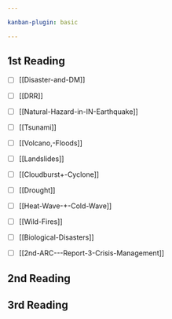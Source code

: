 ```yaml
---

kanban-plugin: basic

---
```


## 1st Reading

- [ ] [[Disaster-and-DM]]
- [ ] [[DRR]]
- [ ] [[Natural-Hazard-in-IN-Earthquake]]
- [ ] [[Tsunami]]
- [ ] [[Volcano,-Floods]]
- [ ] [[Landslides]]
- [ ] [[Cloudburst+-Cyclone]]
- [ ] [[Drought]]
- [ ] [[Heat-Wave-+-Cold-Wave]]
- [ ] [[Wild-Fires]]
- [ ] [[Biological-Disasters]]
- [ ] [[2nd-ARC---Report-3-Crisis-Management]]


## 2nd Reading



## 3rd Reading



